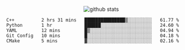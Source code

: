 <!-- <h1 align="center">Hello 👋 </h3> -->

<p align="center">
  <img src="https://github-readme-stats.vercel.app/api?username=syeehyn&hide=stars,prs,issues,contribs&count_private=true&hide_title=true" alt="github stats" />
</p>

<!--START_SECTION:waka-->
```text
C++          2 hrs 31 mins   ███████████████▒░░░░░░░░░   61.77 % 
Python       1 hr            ██████░░░░░░░░░░░░░░░░░░░   24.60 % 
YAML         12 mins         █▒░░░░░░░░░░░░░░░░░░░░░░░   04.94 % 
Git Config   10 mins         █░░░░░░░░░░░░░░░░░░░░░░░░   04.18 % 
CMake        5 mins          ▓░░░░░░░░░░░░░░░░░░░░░░░░   02.16 % 
```
<!--END_SECTION:waka-->
